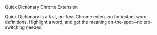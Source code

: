 Quick Dictionary Chrome Extension

Quick Dictionary is a fast, no-fuss Chrome extension for instant word definitions. Highlight a word, and get the meaning on-the-spot—no tab-switching needed
